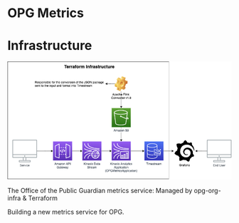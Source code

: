 # OPG Metrics



# Infrastructure

![OPG Metrics Terraform Infrastructure Diagram](./docs/images/infrastructure-diagram.png)


The Office of the Public Guardian metrics service: Managed by opg-org-infra &amp; Terraform

Building a new metrics service for OPG.
